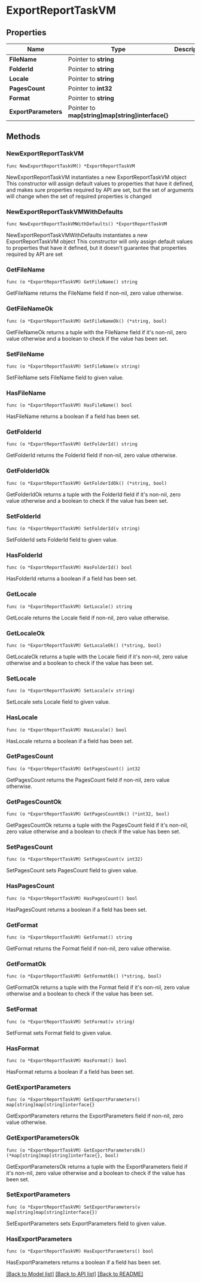 # ExportReportTaskVM

## Properties

Name | Type | Description | Notes
------------ | ------------- | ------------- | -------------
**FileName** | Pointer to **string** |  | [optional] 
**FolderId** | Pointer to **string** |  | [optional] 
**Locale** | Pointer to **string** |  | [optional] 
**PagesCount** | Pointer to **int32** |  | [optional] 
**Format** | Pointer to **string** |  | [optional] 
**ExportParameters** | Pointer to **map[string]map[string]interface{}** |  | [optional] 

## Methods

### NewExportReportTaskVM

`func NewExportReportTaskVM() *ExportReportTaskVM`

NewExportReportTaskVM instantiates a new ExportReportTaskVM object
This constructor will assign default values to properties that have it defined,
and makes sure properties required by API are set, but the set of arguments
will change when the set of required properties is changed

### NewExportReportTaskVMWithDefaults

`func NewExportReportTaskVMWithDefaults() *ExportReportTaskVM`

NewExportReportTaskVMWithDefaults instantiates a new ExportReportTaskVM object
This constructor will only assign default values to properties that have it defined,
but it doesn't guarantee that properties required by API are set

### GetFileName

`func (o *ExportReportTaskVM) GetFileName() string`

GetFileName returns the FileName field if non-nil, zero value otherwise.

### GetFileNameOk

`func (o *ExportReportTaskVM) GetFileNameOk() (*string, bool)`

GetFileNameOk returns a tuple with the FileName field if it's non-nil, zero value otherwise
and a boolean to check if the value has been set.

### SetFileName

`func (o *ExportReportTaskVM) SetFileName(v string)`

SetFileName sets FileName field to given value.

### HasFileName

`func (o *ExportReportTaskVM) HasFileName() bool`

HasFileName returns a boolean if a field has been set.

### GetFolderId

`func (o *ExportReportTaskVM) GetFolderId() string`

GetFolderId returns the FolderId field if non-nil, zero value otherwise.

### GetFolderIdOk

`func (o *ExportReportTaskVM) GetFolderIdOk() (*string, bool)`

GetFolderIdOk returns a tuple with the FolderId field if it's non-nil, zero value otherwise
and a boolean to check if the value has been set.

### SetFolderId

`func (o *ExportReportTaskVM) SetFolderId(v string)`

SetFolderId sets FolderId field to given value.

### HasFolderId

`func (o *ExportReportTaskVM) HasFolderId() bool`

HasFolderId returns a boolean if a field has been set.

### GetLocale

`func (o *ExportReportTaskVM) GetLocale() string`

GetLocale returns the Locale field if non-nil, zero value otherwise.

### GetLocaleOk

`func (o *ExportReportTaskVM) GetLocaleOk() (*string, bool)`

GetLocaleOk returns a tuple with the Locale field if it's non-nil, zero value otherwise
and a boolean to check if the value has been set.

### SetLocale

`func (o *ExportReportTaskVM) SetLocale(v string)`

SetLocale sets Locale field to given value.

### HasLocale

`func (o *ExportReportTaskVM) HasLocale() bool`

HasLocale returns a boolean if a field has been set.

### GetPagesCount

`func (o *ExportReportTaskVM) GetPagesCount() int32`

GetPagesCount returns the PagesCount field if non-nil, zero value otherwise.

### GetPagesCountOk

`func (o *ExportReportTaskVM) GetPagesCountOk() (*int32, bool)`

GetPagesCountOk returns a tuple with the PagesCount field if it's non-nil, zero value otherwise
and a boolean to check if the value has been set.

### SetPagesCount

`func (o *ExportReportTaskVM) SetPagesCount(v int32)`

SetPagesCount sets PagesCount field to given value.

### HasPagesCount

`func (o *ExportReportTaskVM) HasPagesCount() bool`

HasPagesCount returns a boolean if a field has been set.

### GetFormat

`func (o *ExportReportTaskVM) GetFormat() string`

GetFormat returns the Format field if non-nil, zero value otherwise.

### GetFormatOk

`func (o *ExportReportTaskVM) GetFormatOk() (*string, bool)`

GetFormatOk returns a tuple with the Format field if it's non-nil, zero value otherwise
and a boolean to check if the value has been set.

### SetFormat

`func (o *ExportReportTaskVM) SetFormat(v string)`

SetFormat sets Format field to given value.

### HasFormat

`func (o *ExportReportTaskVM) HasFormat() bool`

HasFormat returns a boolean if a field has been set.

### GetExportParameters

`func (o *ExportReportTaskVM) GetExportParameters() map[string]map[string]interface{}`

GetExportParameters returns the ExportParameters field if non-nil, zero value otherwise.

### GetExportParametersOk

`func (o *ExportReportTaskVM) GetExportParametersOk() (*map[string]map[string]interface{}, bool)`

GetExportParametersOk returns a tuple with the ExportParameters field if it's non-nil, zero value otherwise
and a boolean to check if the value has been set.

### SetExportParameters

`func (o *ExportReportTaskVM) SetExportParameters(v map[string]map[string]interface{})`

SetExportParameters sets ExportParameters field to given value.

### HasExportParameters

`func (o *ExportReportTaskVM) HasExportParameters() bool`

HasExportParameters returns a boolean if a field has been set.


[[Back to Model list]](../README.md#documentation-for-models) [[Back to API list]](../README.md#documentation-for-api-endpoints) [[Back to README]](../README.md)


